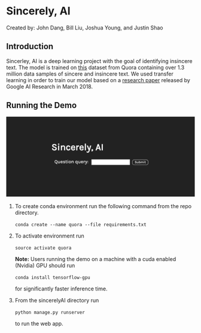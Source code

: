 # Sincerely, AI

Created by:  John Dang, Bill Liu, Joshua Young, and Justin Shao


## Introduction

Sincerley, AI is a deep learning project with the goal of identifying insincere text. The model is trained on [this](https://www.kaggle.com/c/quora-insincere-questions-classification) dataset from Quora containing over 1.3 million data samples of sincere and insincere text. We used transfer learning in order to train our model based on a [research paper](https://arxiv.org/abs/1803.11175) released by Google AI Research in March 2018.


## Running the Demo

![Website Landing Page](webapp.png)

1. To create conda environment run the following command from the repo directory.  
    
    `conda create --name quora --file requirements.txt`

2. To activate environment run  
    
    `source activate quora`  
    
    **Note:** Users running the demo on a machine with a cuda enabled (Nvidia) GPU should run  
    
    `conda install tensorflow-gpu`  
    
    for significantly faster inference time.
  
  
3. From the sincerelyAI directory run  
    
    `python manage.py runserver`  
      
      to run the web app.
